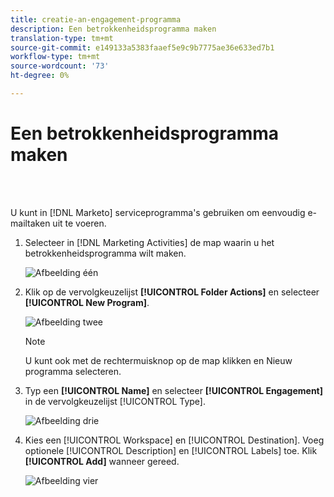 ```yaml
---
title: creatie-an-engagement-programma
description: Een betrokkenheidsprogramma maken
translation-type: tm+mt
source-git-commit: e149133a5383faaef5e9c9b7775ae36e633ed7b1
workflow-type: tm+mt
source-wordcount: '73'
ht-degree: 0%

---
```



# Een betrokkenheidsprogramma maken

<br> 

U kunt in [!DNL Marketo] serviceprogramma&#39;s gebruiken om eenvoudig e-mailtaken uit te voeren.

1. Selecteer in [!DNL Marketing Activities] de map waarin u het betrokkenheidsprogramma wilt maken.

   ![Afbeelding één](/help/sky/assets/engagement-programs/create-an-engagement-program/create-an-engagement-program-1.png)

1. Klik op de vervolgkeuzelijst **[!UICONTROL Folder Actions]** en selecteer **[!UICONTROL New Program]**.

   ![Afbeelding twee](/help/sky/assets/engagement-programs/create-an-engagement-program/create-an-engagement-program-2.png)

   >[!NOTE]
   >
   >U kunt ook met de rechtermuisknop op de map klikken en Nieuw programma selecteren.

1. Typ een **[!UICONTROL Name]** en selecteer **[!UICONTROL Engagement]** in de vervolgkeuzelijst [!UICONTROL Type].

   ![Afbeelding drie](/help/sky/assets/engagement-programs/create-an-engagement-program/create-an-engagement-program-3.png)

1. Kies een [!UICONTROL Workspace] en [!UICONTROL Destination]. Voeg optionele [!UICONTROL Description] en [!UICONTROL Labels] toe. Klik **[!UICONTROL Add]** wanneer gereed.

   ![Afbeelding vier](/help/sky/assets/engagement-programs/create-an-engagement-program/create-an-engagement-program-4.png)

